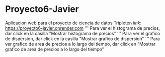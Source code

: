 # Proyecto6-Javier
Aplicacion web para el proyecto de ciencia de datos Tripleten
_link_: https://proyecto6-javier.onrender.com
'''
Para ver el histograma de precios, dar click en la casilla "Mostrar histograma de precios"
'''
Para ver el grafico de dispersion, dar click en la casilla "Mostrar grafico de dispersion"
'''
Para ver grafico de area de precios a lo largo del tiempo, dar click en "Mostrar grafico de area de precios a lo largo del tiempo"
